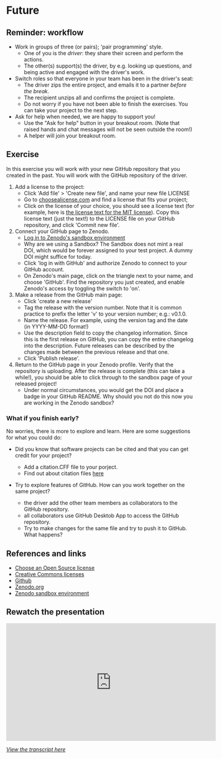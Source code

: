 # Future

## Reminder: workflow

- Work in groups of three (or pairs); 'pair programming' style.
  - One of you is the _driver_: they share their screen and perform the actions.
  - The other(s) support(s) the driver, by e.g. looking up questions, and being
    active and engaged with the driver's work.
- Switch roles so that everyone in your team has been in the driver's seat:
  - The driver zips the entire project, and emails it to a partner *before the
    break*.
  - The recipient unzips all and confirms the project is complete.
  - Do not worry if you have not been able to finish the exercises. You can take
    your project to the next step.
- Ask for help when needed, we are happy to support you!
  - Use the "Ask for help" button in your breakout room. (Note that raised hands
    and chat messages will not be seen outside the room!)
  - A helper will join your breakout room.

## Exercise

In this exercise you will work with your new GitHub repository that you created in the past. You will work with the GitHub repository of the driver.

1. Add a license to the project:
    * Click 'Add file' > 'Create new file', and name your new file LICENSE
    * Go to [choosealicense.com](https://choosealicense.com/) and find a license
      that fits your project;
    * Click on the license of your choice, you should see a license text
      (for example, here is [the license text for the MIT
      license](https://choosealicense.com/licenses/mit/)). Copy this license
      text (just the text!) to the LICENSE file on your GitHub repository, and
      click 'Commit new file'.
2. Connect your GitHub page to Zenodo.
    * [Log in to Zenodo's sandbox environment](https://sandbox.zenodo.org/login/?next=%2F)
    * Why are we using a Sandbox? The Sandbox does not mint a real DOI, which would be forever assigned to your test project. A dummy DOI might suffice for today.
    * Click 'log in with GitHub' and authorize Zenodo to connect to your GitHub account.
    * On Zenodo's main page, click on the triangle next to your name, and choose
      'GitHub'. Find the repository you just created, and enable Zenodo's access
      by toggling the switch to 'on'.
1. Make a release from the GitHub main page:
    * Click 'create a new release'
    * Tag the release with the version number. Note that it is common practice
      to prefix the letter 'v' to your version number; e.g.: v0.1.0.
    * Name the release. For example, using the version tag and the date (in
      YYYY-MM-DD format!)
    * Use the description field to copy the changelog information. Since this is
      the first release on GitHub, you can copy the entire changelog into the
      description. Future releases can be described by the changes made between
      the previous release and that one.
    * Click 'Publish release'.
1. Return to the GitHub page in your Zenodo profile. Verify that the repository
   is uploading. After the release is complete (this can take a while!), you
   should be able to click through to the sandbox page of your released project!
   * Under normal circumstances, you would get the DOI and place a badge in your
     GitHub README. Why should you not do this now you are working in the Zenodo
     sandbox?


### What if you finish early?

No worries, there is more to explore and learn. Here are some suggestions for what you could do:

- Did you know that software projects can be cited and that you can get credit for your project?
  - Add a citation.CFF file to your porject.
  - Find out about citation files [here](https://docs.github.com/en/repositories/managing-your-repositorys-settings-and-features/customizing-your-repository/about-citation-files)    

- Try to explore features of GitHub. How can you work together on the same project?
  - the driver add the other team members as collaborators to the GitHub repository.
  - all collaborators use GitHub Desktob App to access the GitHub repository.
  - Try to make changes for the same file and try to push it to GitHub. What happens?
     

## References and links

- [Choose an Open Source license](https://choosealicense.com/)
- [Creative Commons licenses](https://creativecommons.org/)
- [Github](https://github.com/)
- [Zenodo.org](https://zenodo.org/)
- [Zenodo sandbox environment](https://sandbox.zenodo.org/)

## Rewatch the presentation

<iframe width="560" height="315" src="https://www.youtube.com/embed/Y-WUOkqTBNE" title="YouTube video player" frameborder="0" allow="accelerometer; autoplay; clipboard-write; encrypted-media; gyroscope; picture-in-picture" allowfullscreen></iframe>

_[View the transcript here](../transcripts/project_archive.md)_
